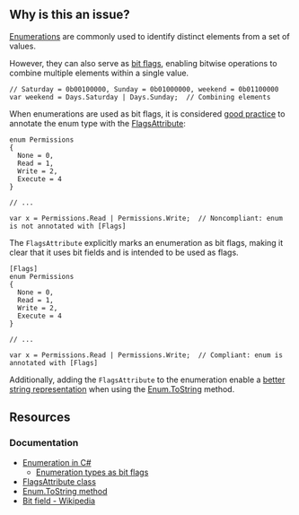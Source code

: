## Why is this an issue?

[Enumerations](https://learn.microsoft.com/en-us/dotnet/csharp/language-reference/builtin-types/enum) are commonly used to identify
distinct elements from a set of values.

However, they can also serve as [bit flags](https://en.wikipedia.org/wiki/Bit_field), enabling bitwise operations to combine multiple
elements within a single value.

    // Saturday = 0b00100000, Sunday = 0b01000000, weekend = 0b01100000
    var weekend = Days.Saturday | Days.Sunday;  // Combining elements

When enumerations are used as bit flags, it is considered [good practice](https://learn.microsoft.com/en-us/dotnet/csharp/language-reference/builtin-types/enum#enumeration-types-as-bit-flags) to
annotate the enum type with the [FlagsAttribute](https://learn.microsoft.com/en-us/dotnet/api/system.flagsattribute):

    enum Permissions
    {
      None = 0,
      Read = 1,
      Write = 2,
      Execute = 4
    }
    
    // ...
    
    var x = Permissions.Read | Permissions.Write;  // Noncompliant: enum is not annotated with [Flags]

The `FlagsAttribute` explicitly marks an enumeration as bit flags, making it clear that it uses bit fields and is intended to be used as
flags.

    [Flags]
    enum Permissions
    {
      None = 0,
      Read = 1,
      Write = 2,
      Execute = 4
    }
    
    // ...
    
    var x = Permissions.Read | Permissions.Write;  // Compliant: enum is annotated with [Flags]

Additionally, adding the `FlagsAttribute` to the enumeration enable a [better string representation](https://learn.microsoft.com/en-us/dotnet/api/system.flagsattribute#examples) when using the [Enum.ToString](https://learn.microsoft.com/en-us/dotnet/api/system.enum.tostring) method.

## Resources

### Documentation

- [Enumeration in C#](https://learn.microsoft.com/en-us/dotnet/csharp/language-reference/builtin-types/enum)
    - [Enumeration
      types as bit flags](https://learn.microsoft.com/en-us/dotnet/csharp/language-reference/builtin-types/enum#enumeration-types-as-bit-flags)
- [FlagsAttribute class](https://learn.microsoft.com/en-us/dotnet/api/system.flagsattribute)
- [Enum.ToString method](https://learn.microsoft.com/en-us/dotnet/api/system.enum.tostring)
- [Bit field - Wikipedia](https://en.wikipedia.org/wiki/Bit_field)